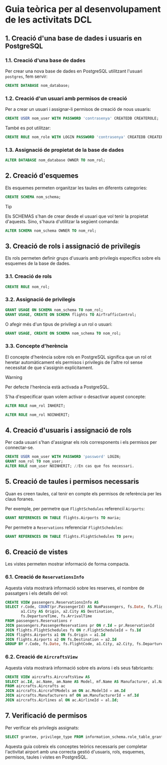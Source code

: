 # Guia teòrica per al desenvolupament de les activitats DCL

## 1. Creació d'una base de dades i usuaris en PostgreSQL

### 1.1. Creació d'una base de dades
Per crear una nova base de dades en PostgreSQL utilitzant l'usuari `postgres`, fem servir:
```sql
CREATE DATABASE nom_database;
```

### 1.2. Creació d'un usuari amb permisos de creació
Per a crear un usuari i assignar-li permisos de creació de nous usuaris:
```sql
CREATE USER nom_user WITH PASSWORD 'contrasenya' CREATEDB CREATEROLE;
```

També es pot utilitzar: 
```sql
CREATE ROLE nom_role WITH LOGIN PASSWORD 'contrasenya' CREATEDB CREATEROLE;
```


### 1.3. Assignació de propietat de la base de dades
```sql
ALTER DATABASE nom_database OWNER TO nom_rol;
```

## 2. Creació d'esquemes
Els esquemes permeten organitzar les taules en diferents categories:
```sql
CREATE SCHEMA nom_schema;
```

> [!TIP]
> Els SCHEMAS s'han de crear desde el usuari que vol tenir la propietat d'aquests. Sino, s'haura d'utilitzar la següent comanda:
> ```sql
> ALTER SCHEMA nom_schema OWNER TO nom_rol;
> ```

## 3. Creació de rols i assignació de privilegis

Els rols permeten definir grups d'usuaris amb privilegis específics sobre els esquemes de la base de dades.

### 3.1. Creació de rols
```sql
CREATE ROLE nom_rol;
```

### 3.2. Assignació de privilegis
```sql
GRANT USAGE ON SCHEMA nom_schema TO nom_rol;
GRANT USAGE, CREATE ON SCHEMA flights TO AirTrafficControl;
```

O afegir més d'un tipus de privilegi a un rol o usuari: 
```sql
GRANT USAGE, CREATE ON SCHEMA nom_schema TO nom_rol;
```

### 3.3. Concepte d'herència

El concepte d'herència sobre rols en PostgreSQL significa que un rol ot heretar automàticament els permisos i privilegis de l'altre rol sense necessitat de que s'assignin explícitament. 

> [!WARNING]
> Per defecte l'herència està activada a PostgreSQL.

S'ha d'especificar quan volem activar o desactivar aquest concepte: 
```sql
ALTER ROLE nom_rol INHERIT;
```

```sql
ALTER ROLE nom_rol NOINHERIT;
```

## 4. Creació d'usuaris i assignació de rols

Per cada usuari s'han d'assignar els rols corresponents i els permisos per connectar-se.

```sql
CREATE USER nom_user WITH PASSWORD 'password' LOGIN;
GRANT nom_rol TO nom_user;
ALTER ROLE nom_user NOINHERIT; //En cas que fos necessari.
```

## 5. Creació de taules i permisos necessaris

Quan es creen taules, cal tenir en compte els permisos de referència per les claus foranes.

Per exemple, per permetre que `FlightSchedules` referenciï `Airports`:
```sql
GRANT REFERENCES ON TABLE flights.Airports TO maria;
```

Per permetre a `Reservations` referenciar `FlightSchedules`:
```sql
GRANT REFERENCES ON TABLE flights.FlightSchedules TO pere;
```

## 6. Creació de vistes

Les vistes permeten mostrar informació de forma compacta.

### 6.1. Creació de `ReservationsInfo`
Aquesta vista mostrarà informació sobre les reserves, el nombre de passatgers i els detalls del vol:
```sql
CREATE VIEW passengers.ReservationsInfo AS
SELECT r.Code, COUNT(pr.PassengerId) AS NumPassengers, fs.Date, fs.FlightCode,
       a1.City AS Origin, a2.City AS Destination,
       fs.DepartureTime, fs.ArrivalTime
FROM passengers.Reservations r
JOIN passengers.PassengerReservations pr ON r.Id = pr.ReservationId
JOIN flights.FlightSchedules fs ON r.FlightScheduleId = fs.Id
JOIN flights.Airports a1 ON fs.Origin = a1.Id
JOIN flights.Airports a2 ON fs.Destination = a2.Id
GROUP BY r.Code, fs.Date, fs.FlightCode, a1.City, a2.City, fs.DepartureTime, fs.ArrivalTime;
```

### 6.2. Creació de `AircraftsView`
Aquesta vista mostrarà informació sobre els avions i els seus fabricants:
```sql
CREATE VIEW aircrafts.AircraftsView AS
SELECT ac.Id, ac.Name, am.Name AS Model, mf.Name AS Manufacturer, al.Name AS Airline
FROM aircrafts.Aircrafts ac
JOIN aircrafts.AircraftModels am ON ac.ModelId = am.Id
JOIN aircrafts.Manufacturers mf ON am.ManufacturerId = mf.Id
JOIN aircrafts.Airlines al ON ac.AirlineId = al.Id;
```

## 7. Verificació de permisos

Per verificar els privilegis assignats:
```sql
SELECT grantee, privilege_type FROM information_schema.role_table_grants WHERE table_name = 'Airports';
```

Aquesta guia cobreix els conceptes teòrics necessaris per completar l'activitat airport amb una correcta gestió d'usuaris, rols, esquemes, permisos, taules i vistes en PostgreSQL.

